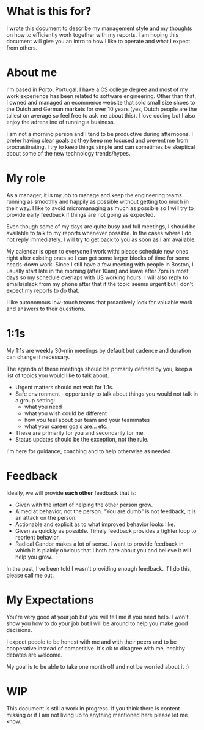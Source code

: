 # What is this for?

I wrote this document to describe my management style and my thoughts on how to efficiently work together with my reports. I am hoping this document will give you an intro to how I like to operate and what I expect from others.

# About me

I'm based in Porto, Portugal. I have a CS college degree and most of my work experience has been related to software engineering. Other than that, I owned and managed an ecommerce website that sold small size shoes to the Dutch and German markets for over 10 years (yes, Dutch people are the tallest on average so feel free to ask me about this). I love coding but I also enjoy the adrenaline of running a business.

I am not a morning person and I tend to be productive during afternoons. I prefer having clear goals as they keep me focused and prevent me from procrastinating. I try to keep things simple and can sometimes be skeptical about some of the new technology trends/hypes.

# My role

As a manager, it is my job to manage and keep the engineering teams running as smoothly and happily as possible without getting too much in their way. I like to avoid micromanaging as much as possible so I will try to provide early feedback if things are not going as expected.

Even though some of my days are quite busy and full meetings, I should be available to talk to my reports whenever possible. In the cases where I do not reply immediately. I will try to get back to you as soon as I am available.

My calendar is open to everyone I work with: please schedule new ones right after existing ones so I can get some larger blocks of time for some heads-down work. Since I still have a few meeting with people in Boston, I usually start late in the morning (after 10am) and leave after 7pm in most days so my schedule overlaps with US working hours. I will also reply to emails/slack from my phone after that if the topic seems urgent but I don't expect my reports to do that. 

I like autonomous low-touch teams that proactively look for valuable work and answers to their questions.

# 1:1s

My 1:1s are weekly 30-min meetings by default but cadence and duration can change if necessary. 

The agenda of these meetings should be primarily defined by you, keep a list of topics you would like to talk about.

* Urgent matters should not wait for 1:1s.
* Safe environment - opportunity to talk about things you would not talk in a group setting:
    * what you need
    * what you wish could be different
    * how you feel about our team and your teammates
    * what your career goals are... etc. 
* These are primarily for you and secondarily for me.
* Status updates should be the exception, not the rule.

I'm here for guidance, coaching and to help otherwise as needed.

# Feedback

Ideally, we will provide **each other** feedback that is:

* Given with the intent of helping the other person grow.
* Aimed at behavior, not the person. "You are dumb" is not feedback, it is an attack on the person.
* Actionable and explicit as to what improved behavior looks like.
* Given as quickly as possible. Timely feedback provides a tighter loop to reorient behavior.
* Radical Candor makes a lot of sense. I want to provide feedback in which it is plainly obvious that I both care about you and believe it will help you grow.

In the past, I've been told I wasn't providing enough feedback. If I do this, please call me out.

# My Expectations

You're very good at your job but you will tell me if you need help. I won't show you how to do your job but I will be around to help you make good decisions.

I expect people to be honest with me and with their peers and to be cooperative instead of competitive. It's ok to disagree with me, healthy debates are welcome.

My goal is to be able to take one month off  and not be worried about it :)

# WIP

This document is still a work in progress. If you think there is content missing or if I am  not living up to anything mentioned here please let me know.
